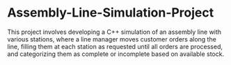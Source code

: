 # Assembly-Line-Simulation-Project
This project involves developing a C++ simulation of an assembly line with various stations, where a line manager moves customer orders along the line, filling them at each station as requested until all orders are processed, and categorizing them as complete or incomplete based on available stock.
